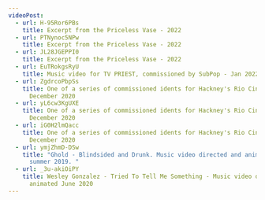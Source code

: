 ```yaml
---
videoPost:
  - url: H-95Ror6PBs
    title: Excerpt from the Priceless Vase - 2022
  - url: PTNynoc5NPw
    title: Excerpt from the Priceless Vase - 2022
  - url: JL28JGEPPI0
    title: Excerpt from the Priceless Vase - 2022
  - url: EuTRokgsRyU
    title: Music video for TV PRIEST, commissioned by SubPop - Jan 2022
  - url: ZgdrcoPbpSs
    title: One of a series of commissioned idents for Hackney's Rio Cinema -
      December 2020
  - url: yL6cw3KgUXE
    title: One of a series of commissioned idents for Hackney's Rio Cinema -
      December 2020
  - url: iG0H2lmQacc
    title: One of a series of commissioned idents for Hackney's Rio Cinema -
      December 2020
  - url: ymjZhmD-DSw
    title: "Ghold - Blindsided and Drunk. Music video directed and animated circa
      summer 2019. "
  - url: _3u-akiOiPY
    title: Wesley Gonzalez - Tried To Tell Me Something - Music video directed and
      animated June 2020
---
```

